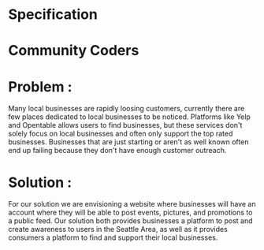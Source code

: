 # Specification
# Community Coders

# Problem :

Many local businesses are rapidly loosing customers, currently there are few
places dedicated to local businesses to be noticed. Platforms like Yelp and
Opentable allows users to find businesses, but these services don't solely focus
on local businesses and often only support the top rated businesses. Businesses
that are just starting or aren't as well known often end up failing because they
don't have enough customer outreach.

# Solution :

For our solution we are envisioning a website where businesses will have an account
where they will be able to post events, pictures, and promotions to a public feed.
Our solution both provides businesses a platform to post and create awareness to
users in the Seattle Area, as well as it provides consumers a platform to find and
support their local businesses.
